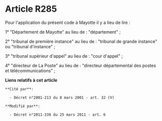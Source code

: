 # Article R285

Pour l'application du présent code à Mayotte il y a lieu de lire :

1° "Département de Mayotte" au lieu de : "département" ;

2° "tribunal de première instance" au lieu de : "tribunal de grande instance" ou "tribunal d'instance" ;

3° "tribunal supérieur d'appel" au lieu de : "cour d'appel" ;

4° "directeur de La Poste" au lieu de : "directeur départemental des postes et télécommunications" ;

**Liens relatifs à cet article**

	**Cité par**:

	  - Décret n°2001-213 du 8 mars 2001 - art. 32 (V)

	**Modifié par**:

	  - Décret n°2011-330 du 25 mars 2011 - art. 6
